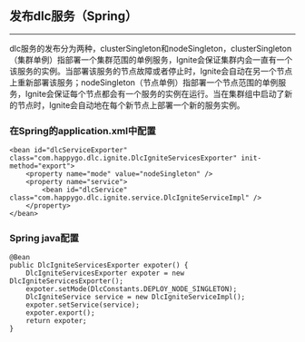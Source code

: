 ## 发布dlc服务（Spring）

---

dlc服务的发布分为两种，clusterSingleton和nodeSingleton，clusterSingleton（集群单例）指部署一个集群范围的单例服务，Ignite会保证集群内会一直有一个该服务的实例。当部署该服务的节点故障或者停止时，Ignite会自动在另一个节点上重新部署该服务；nodeSingleton（节点单例）指部署一个节点范围的单例服务，Ignite会保证每个节点都会有一个服务的实例在运行。当在集群组中启动了新的节点时，Ignite会自动地在每个新节点上部署一个新的服务实例。

### 在Spring的application.xml中配置

```
<bean id="dlcServiceExporter" class="com.happygo.dlc.ignite.DlcIgniteServicesExporter" init-method="export">
    <property name="mode" value="nodeSingleton" />
    <property name="service">
        <bean id="dlcService" class="com.happygo.dlc.ignite.service.DlcIgniteServiceImpl" />
    </property>
</bean>
```

### Spring java配置

```
@Bean
public DlcIgniteServicesExporter expoter() {
	DlcIgniteServicesExporter expoter = new DlcIgniteServicesExporter();
	expoter.setMode(DlcConstants.DEPLOY_NODE_SINGLETON);
	DlcIgniteService service = new DlcIgniteServiceImpl();
	expoter.setService(service);
	expoter.export();
	return expoter;
}
```



